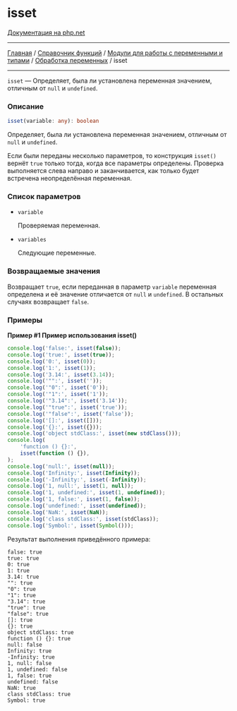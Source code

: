 # isset

[Документация на php.net](https://www.php.net/manual/ru/function.isset.php)

---

[Главная](../../../../../README.md) / [Справочник функций](../../../../funcref.md) /
[Модули для работы с переменными и типами](../../../vartype.md) /
[Обработка переменных](../../var.md) / isset

---

`isset` — Определяет, была ли установлена переменная значением, отличным от `null` и `undefined`.

### Описание

```ts
isset(variable: any): boolean
```

Определяет, была ли установлена переменная значением, отличным от `null` и `undefined`.

Если были переданы несколько параметров, то конструкция `isset()` вернёт `true` только тогда, когда
все параметры определены. Проверка выполняется слева направо и заканчивается, как только будет
встречена неопределённая переменная.

### Список параметров

-   `variable`

    Проверяемая переменная.

-   `variables`

    Следующие переменные.

### Возвращаемые значения

Возвращает `true`, если переданная в параметр `variable` переменная определена и её значение
отличается от `null` и `undefined`. В остальных случаях возвращает `false`.

### Примеры

**Пример #1 Пример использования isset()**

```js
console.log('false:', isset(false));
console.log('true:', isset(true));
console.log('0:', isset(0));
console.log('1:', isset(1));
console.log('3.14:', isset(3.14));
console.log('"":', isset(''));
console.log('"0":', isset('0'));
console.log('"1":', isset('1'));
console.log('"3.14":', isset('3.14'));
console.log('"true":', isset('true'));
console.log('"false":', isset('false'));
console.log('[]:', isset([]));
console.log('{}:', isset({}));
console.log('object stdClass:', isset(new stdClass()));
console.log(
    'function () {}:',
    isset(function () {}),
);
console.log('null:', isset(null));
console.log('Infinity:', isset(Infinity));
console.log('-Infinity:', isset(-Infinity));
console.log('1, null:', isset(1, null));
console.log('1, undefined:', isset(1, undefined));
console.log('1, false:', isset(1, false));
console.log('undefined:', isset(undefined));
console.log('NaN:', isset(NaN));
console.log('class stdClass:', isset(stdClass));
console.log('Symbol:', isset(Symbol()));
```

Результат выполнения приведённого примера:

    false: true
    true: true
    0: true
    1: true
    3.14: true
    "": true
    "0": true
    "1": true
    "3.14": true
    "true": true
    "false": true
    []: true
    {}: true
    object stdClass: true
    function () {}: true
    null: false
    Infinity: true
    -Infinity: true
    1, null: false
    1, undefined: false
    1, false: true
    undefined: false
    NaN: true
    class stdClass: true
    Symbol: true
